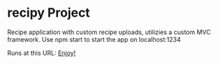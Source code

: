 # recipy Project

Recipe application with custom recipe uploads, utilizies a custom MVC framework. Use npm start to start the app on localhost:1234

Runs at this URL: <a href="https://recipy-art.netlify.app/"> Enjoy! </a>
